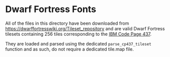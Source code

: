 # Dwarf Fortress Fonts

All of the files in this directory have been downloaded from https://dwarffortresswiki.org/Tileset_repository
and are valid Dwarf Fortress tilesets containing 256 tiles corresponding to the [IBM Code Page 437][0].

They are loaded and parsed using the dedicated `parse_cp437_tileset` function and as such, do not require
a dedicated tile.map file.

  [0]: https://dwarffortresswiki.org/index.php/Character_table
